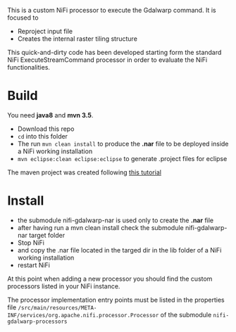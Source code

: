 This is a custom NiFi processor to execute the Gdalwarp command. It is focused to
* Reproject input file
* Creates the internal raster tiling structure

This quick-and-dirty code has been developed starting form the standard NiFi ExecuteStreamCommand processor in order to evaluate the NiFi functionalities.

# Build

You need **java8** and **mvn 3.5**.

* Download this repo
* `cd` into this folder
* The run `mvn clean install` to produce the **.nar** file to be deployed inside a NiFi working installation
*  `mvn eclipse:clean eclipse:eclipse` to generate .project files for eclipse

The maven project was created following [this tutorial](https://community.hortonworks.com/articles/4318/build-custom-nifi-processor.html)

# Install

* the submodule nifi-gdalwarp-nar is used only to create the **.nar** file
* after having run a mvn clean install check the submodule nifi-gdalwarp-nar target folder
* Stop NiFi
* and copy the .nar file located in the targed dir in the lib folder of a NiFi working installation
* restart NiFi

At this point when adding a new processor you should find the custom processors listed in your NiFi instance.

The processor implementation entry points must be listed in the properties file `/src/main/resources/META-INF/services/org.apache.nifi.processor.Processor` of the submodule `nifi-gdalwarp-processors`

